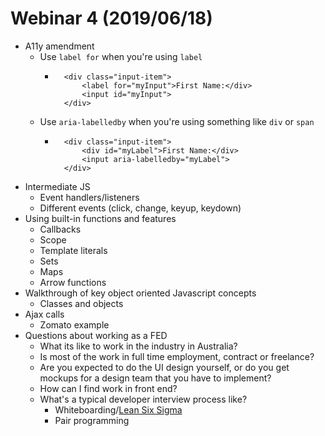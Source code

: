 # Webinar 4 (2019/06/18)
- A11y amendment
    - Use `label for` when you're using `label`
        - ```
            <div class="input-item">
                <label for="myInput">First Name:</div>
                <input id="myInput">
            </div>
    - Use `aria-labelledby` when you're using something like `div` or `span`
        - ```
            <div class="input-item">
                <div id="myLabel">First Name:</div>
                <input aria-labelledby="myLabel">
            </div>
- Intermediate JS
    - Event handlers/listeners
    - Different events (click, change, keyup, keydown)
- Using built-in functions and features
    - Callbacks
    - Scope
    - Template literals
    - Sets
    - Maps
    - Arrow functions
- Walkthrough of key object oriented Javascript concepts
    - Classes and objects
- Ajax calls
    - Zomato example
- Questions about working as a FED
    - What its like to work in the industry in Australia?
    - Is most of the work in full time employment, contract or freelance?
    - Are you expected to do the UI design yourself, or do you get mockups for a design team that you have to implement?
    - How can I find work in front end?
    - What's a typical developer interview process like?
        - Whiteboarding/[Lean Six Sigma](https://en.wikipedia.org/wiki/Lean_Six_Sigma)
        - Pair programming